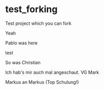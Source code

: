 # test_forking
Test project which you can fork

Yeah


Pablo was here


test

So was Christian




Ich hab's mir auch mal angeschaut. VG Mark

Markus an Markus (Top Schulung!) 



